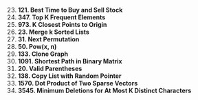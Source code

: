 23. **121. Best Time to Buy and Sell Stock**  
24. **347. Top K Frequent Elements**  
25. **973. K Closest Points to Origin**  
26. **23. Merge k Sorted Lists**  
27. **31. Next Permutation**  
28. **50. Pow(x, n)**  
29. **133. Clone Graph**  
30. **1091. Shortest Path in Binary Matrix**  
31. **20. Valid Parentheses**  
32. **138. Copy List with Random Pointer**  
33. **1570. Dot Product of Two Sparse Vectors**  
34. **3545. Minimum Deletions for At Most K Distinct Characters**  




